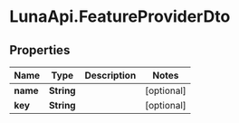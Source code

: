 # LunaApi.FeatureProviderDto

## Properties

Name | Type | Description | Notes
------------ | ------------- | ------------- | -------------
**name** | **String** |  | [optional] 
**key** | **String** |  | [optional] 


